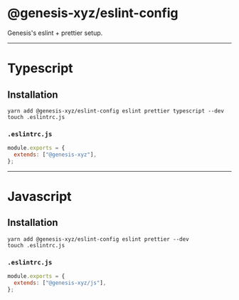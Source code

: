 # @genesis-xyz/eslint-config

Genesis's eslint + prettier setup.

---

# Typescript

## Installation

```
yarn add @genesis-xyz/eslint-config eslint prettier typescript --dev
touch .eslintrc.js
```

### `.eslintrc.js`

```javascript
module.exports = {
  extends: ["@genesis-xyz"],
};
```

---

# Javascript

## Installation

```
yarn add @genesis-xyz/eslint-config eslint prettier --dev
touch .eslintrc.js
```

### `.eslintrc.js`

```javascript
module.exports = {
  extends: ["@genesis-xyz/js"],
};
```
